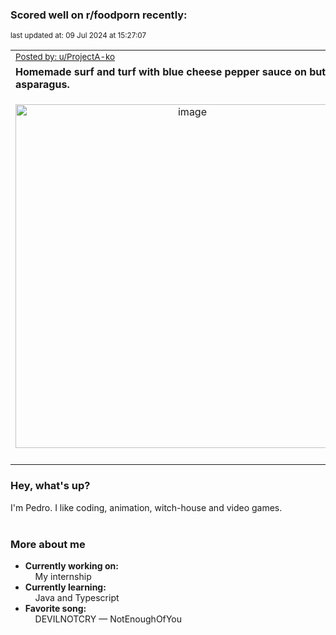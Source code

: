 ### Scored well on r/foodporn recently:

<p align="left"><sub>last updated at: 09 Jul 2024 at 15:27:07</sub></p>

|   |
| --- |
| <sub>[Posted by: u/ProjectA-ko][source]</sub> |
| **Homemade surf and turf with blue cheese pepper sauce on buttered asparagus.** | 
|<p align="center"> <img alt="image" src="https://i.redd.it/ldo0cy4tpz9d1.jpeg" width="550" /> </p>|
|   |

### Hey, what's up?

I'm Pedro. I like coding, animation, witch-house and video games.<br><br>

### More about me
- **Currently working on:**  
&nbsp;&nbsp;&nbsp;&nbsp;My internship
- **Currently learning:**  
&nbsp;&nbsp;&nbsp;&nbsp;Java and Typescript
- **Favorite song:**  
&nbsp;&nbsp;&nbsp;&nbsp;DEVILNOTCRY — NotEnoughOfYou<br><br>

  



  
  
  
[linkedin]: https://linkedin.com/in/pedro-h-r-gomes-8a487b14a/
[gmail]: mailto:pilique11@gmail.com
[source]: https://reddit.com/r/FoodPorn/comments/1dt73vn/homemade_surf_and_turf_with_blue_cheese_pepper/
[redditAPI]: https://www.reddit.com/dev/api/